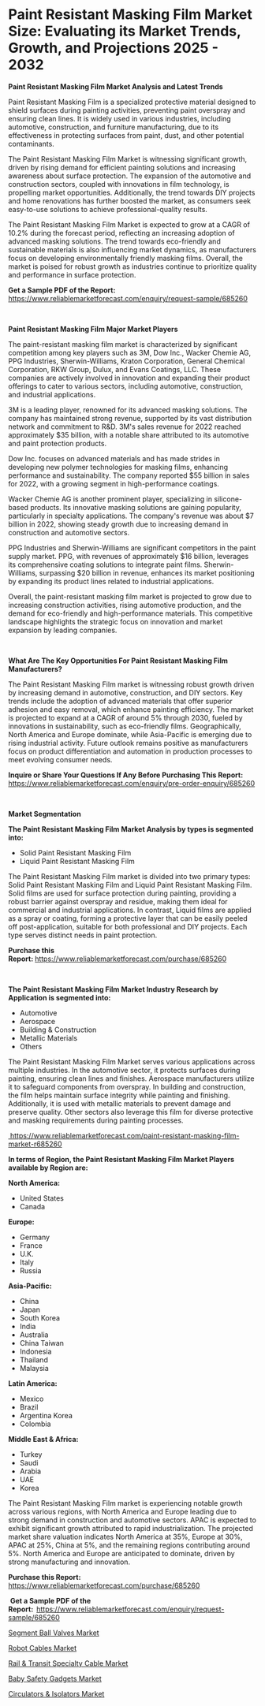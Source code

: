 <p><h1>Paint Resistant Masking Film Market Size: Evaluating its Market Trends, Growth, and Projections 2025 - 2032</h1></p><p><strong>Paint Resistant Masking Film Market Analysis and Latest Trends</strong></p>
<p><p>Paint Resistant Masking Film is a specialized protective material designed to shield surfaces during painting activities, preventing paint overspray and ensuring clean lines. It is widely used in various industries, including automotive, construction, and furniture manufacturing, due to its effectiveness in protecting surfaces from paint, dust, and other potential contaminants.</p><p>The Paint Resistant Masking Film Market is witnessing significant growth, driven by rising demand for efficient painting solutions and increasing awareness about surface protection. The expansion of the automotive and construction sectors, coupled with innovations in film technology, is propelling market opportunities. Additionally, the trend towards DIY projects and home renovations has further boosted the market, as consumers seek easy-to-use solutions to achieve professional-quality results.</p><p>The Paint Resistant Masking Film Market is expected to grow at a CAGR of 10.2% during the forecast period, reflecting an increasing adoption of advanced masking solutions. The trend towards eco-friendly and sustainable materials is also influencing market dynamics, as manufacturers focus on developing environmentally friendly masking films. Overall, the market is poised for robust growth as industries continue to prioritize quality and performance in surface protection.</p></p>
<p><strong>Get a Sample PDF of the Report:&nbsp;</strong> <a href="https://www.reliablemarketforecast.com/enquiry/request-sample/685260?utm_campaign=1875&utm_medium=2&utm_source=Github&utm_content=ia&utm_term=08012025&utm_id=paint-resistant-masking-film">https://www.reliablemarketforecast.com/enquiry/request-sample/685260</a></p>
<p>&nbsp;</p>
<p><strong>Paint Resistant Masking Film Major Market Players</strong></p>
<p><p>The paint-resistant masking film market is characterized by significant competition among key players such as 3M, Dow Inc., Wacker Chemie AG, PPG Industries, Sherwin-Williams, Kraton Corporation, General Chemical Corporation, RKW Group, Dulux, and Evans Coatings, LLC. These companies are actively involved in innovation and expanding their product offerings to cater to various sectors, including automotive, construction, and industrial applications.</p><p>3M is a leading player, renowned for its advanced masking solutions. The company has maintained strong revenue, supported by its vast distribution network and commitment to R&D. 3M's sales revenue for 2022 reached approximately $35 billion, with a notable share attributed to its automotive and paint protection products. </p><p>Dow Inc. focuses on advanced materials and has made strides in developing new polymer technologies for masking films, enhancing performance and sustainability. The company reported $55 billion in sales for 2022, with a growing segment in high-performance coatings.</p><p>Wacker Chemie AG is another prominent player, specializing in silicone-based products. Its innovative masking solutions are gaining popularity, particularly in specialty applications. The company's revenue was about $7 billion in 2022, showing steady growth due to increasing demand in construction and automotive sectors.</p><p>PPG Industries and Sherwin-Williams are significant competitors in the paint supply market. PPG, with revenues of approximately $16 billion, leverages its comprehensive coating solutions to integrate paint films. Sherwin-Williams, surpassing $20 billion in revenue, enhances its market positioning by expanding its product lines related to industrial applications.</p><p>Overall, the paint-resistant masking film market is projected to grow due to increasing construction activities, rising automotive production, and the demand for eco-friendly and high-performance materials. This competitive landscape highlights the strategic focus on innovation and market expansion by leading companies.</p></p>
<p>&nbsp;</p>
<p><strong>What Are The Key Opportunities For Paint Resistant Masking Film Manufacturers?</strong></p>
<p><p>The Paint Resistant Masking Film market is witnessing robust growth driven by increasing demand in automotive, construction, and DIY sectors. Key trends include the adoption of advanced materials that offer superior adhesion and easy removal, which enhance painting efficiency. The market is projected to expand at a CAGR of around 5% through 2030, fueled by innovations in sustainability, such as eco-friendly films. Geographically, North America and Europe dominate, while Asia-Pacific is emerging due to rising industrial activity. Future outlook remains positive as manufacturers focus on product differentiation and automation in production processes to meet evolving consumer needs.</p></p>
<p><strong>Inquire or Share Your Questions If Any Before Purchasing This Report:</strong> <a href="https://www.reliablemarketforecast.com/enquiry/pre-order-enquiry/685260?utm_campaign=1875&utm_medium=2&utm_source=Github&utm_content=ia&utm_term=08012025&utm_id=paint-resistant-masking-film">https://www.reliablemarketforecast.com/enquiry/pre-order-enquiry/685260</a></p>
<p>&nbsp;</p>
<p><strong>Market Segmentation</strong></p>
<p><strong>The Paint Resistant Masking Film Market Analysis by types is segmented into:</strong></p>
<p><ul><li>Solid Paint Resistant Masking Film</li><li>Liquid Paint Resistant Masking Film</li></ul></p>
<p><p>The Paint Resistant Masking Film market is divided into two primary types: Solid Paint Resistant Masking Film and Liquid Paint Resistant Masking Film. Solid films are used for surface protection during painting, providing a robust barrier against overspray and residue, making them ideal for commercial and industrial applications. In contrast, Liquid films are applied as a spray or coating, forming a protective layer that can be easily peeled off post-application, suitable for both professional and DIY projects. Each type serves distinct needs in paint protection.</p></p>
<p><strong>Purchase this Report:&nbsp;</strong><a href="https://www.reliablemarketforecast.com/purchase/685260?utm_campaign=1875&utm_medium=2&utm_source=Github&utm_content=ia&utm_term=08012025&utm_id=paint-resistant-masking-film">https://www.reliablemarketforecast.com/purchase/685260</a></p>
<p>&nbsp;</p>
<p><strong>The Paint Resistant Masking Film Market Industry Research by Application is segmented into:</strong></p>
<p><ul><li>Automotive</li><li>Aerospace</li><li>Building & Construction</li><li>Metallic Materials</li><li>Others</li></ul></p>
<p><p>The Paint Resistant Masking Film Market serves various applications across multiple industries. In the automotive sector, it protects surfaces during painting, ensuring clean lines and finishes. Aerospace manufacturers utilize it to safeguard components from overspray. In building and construction, the film helps maintain surface integrity while painting and finishing. Additionally, it is used with metallic materials to prevent damage and preserve quality. Other sectors also leverage this film for diverse protective and masking requirements during painting processes.</p></p>
<p><a href="https://www.reliablemarketforecast.com/paint-resistant-masking-film-market-r685260?utm_campaign=1875&utm_medium=2&utm_source=Github&utm_content=ia&utm_term=08012025&utm_id=paint-resistant-masking-film">&nbsp;https://www.reliablemarketforecast.com/paint-resistant-masking-film-market-r685260</a></p>
<p><strong>In terms of Region, the Paint Resistant Masking Film Market Players available by Region are:</strong></p>
<p>
    <p> <strong> North America: </strong>
        <ul>
            <li>United States</li>
            <li>Canada</li>
        </ul>
        </p> 
    <p> <strong> Europe: </strong>
        <ul>
            <li>Germany</li>
            <li>France</li>
            <li>U.K.</li>
            <li>Italy</li>
            <li>Russia</li>
        </ul>
        </p> 
    <p> <strong> Asia-Pacific: </strong>
        <ul>
            <li>China</li>
            <li>Japan</li>
            <li>South Korea</li>
            <li>India</li>
            <li>Australia</li>
            <li>China Taiwan</li>
            <li>Indonesia</li>
            <li>Thailand</li>
            <li>Malaysia</li>
        </ul>
        </p> 
    <p> <strong> Latin America: </strong>
        <ul>
            <li>Mexico</li>
            <li>Brazil</li>
            <li>Argentina Korea</li>
            <li>Colombia</li>
        </ul>
        </p> 
    <p> <strong> Middle East & Africa: </strong>
        <ul>
            <li>Turkey</li>
            <li>Saudi</li>
            <li>Arabia</li>
            <li>UAE</li>
            <li>Korea</li>
        </ul>
    </p>
    </p>
<p><p>The Paint Resistant Masking Film market is experiencing notable growth across various regions, with North America and Europe leading due to strong demand in construction and automotive sectors. APAC is expected to exhibit significant growth attributed to rapid industrialization. The projected market share valuation indicates North America at 35%, Europe at 30%, APAC at 25%, China at 5%, and the remaining regions contributing around 5%. North America and Europe are anticipated to dominate, driven by strong manufacturing and innovation.</p></p>
<p><strong>Purchase this Report: </strong><a href="https://www.reliablemarketforecast.com/purchase/685260?utm_campaign=1875&utm_medium=2&utm_source=Github&utm_content=ia&utm_term=08012025&utm_id=paint-resistant-masking-film">https://www.reliablemarketforecast.com/purchase/685260</a></p>
<p>&nbsp;<strong>Get a Sample PDF of the Report:&nbsp;&nbsp;</strong><a href="https://www.reliablemarketforecast.com/enquiry/request-sample/685260?utm_campaign=1875&utm_medium=2&utm_source=Github&utm_content=ia&utm_term=08012025&utm_id=paint-resistant-masking-film">https://www.reliablemarketforecast.com/enquiry/request-sample/685260</a></p>
<p><strong></strong></p>
<p><p><a href="https://www.linkedin.com/pulse/segment-ball-valves-market-size-share-analysis-2025-2032-evaluating-5u3ve?utm_campaign=1875&utm_medium=2&utm_source=Github&utm_content=ia&utm_term=08012025&utm_id=paint-resistant-masking-film">Segment Ball Valves Market</a></p><p><a href="https://www.linkedin.com/pulse/robot-cables-market-size-2025-2032-cagr-133-focus-growth-drivers-imdne?utm_campaign=1875&utm_medium=2&utm_source=Github&utm_content=ia&utm_term=08012025&utm_id=paint-resistant-masking-film">Robot Cables Market</a></p><p><a href="https://www.linkedin.com/pulse/whats-driving-rail-transit-specialty-cable-market-boom-key-w4rue?utm_campaign=1875&utm_medium=2&utm_source=Github&utm_content=ia&utm_term=08012025&utm_id=paint-resistant-masking-film">Rail & Transit Specialty Cable Market</a></p><p><a href="https://github.com/raffadongraffadong/Market-Research-Report-List-1/blob/main/baby-safety-gadgets-market.md?utm_campaign=1875&utm_medium=2&utm_source=Github&utm_content=ia&utm_term=08012025&utm_id=paint-resistant-masking-film">Baby Safety Gadgets Market</a></p><p><a href="https://www.linkedin.com/pulse/circulators-isolators-market-report-driving-growth-industry-analysis-uvygf?utm_campaign=1875&utm_medium=2&utm_source=Github&utm_content=ia&utm_term=08012025&utm_id=paint-resistant-masking-film">Circulators & Isolators Market</a></p></p>